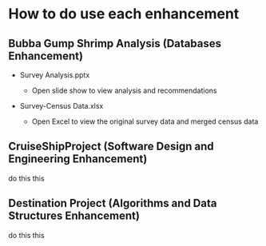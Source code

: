 # How to do use each enhancement

## Bubba Gump Shrimp Analysis (Databases Enhancement)

- Survey Analysis.pptx
    - Open slide show to view analysis and recommendations

- Survey-Census Data.xlsx
    - Open Excel to view the original survey data and merged census data

## CruiseShipProject (Software Design and Engineering Enhancement)

do this this

## Destination Project (Algorithms and Data Structures Enhancement)

do this this
